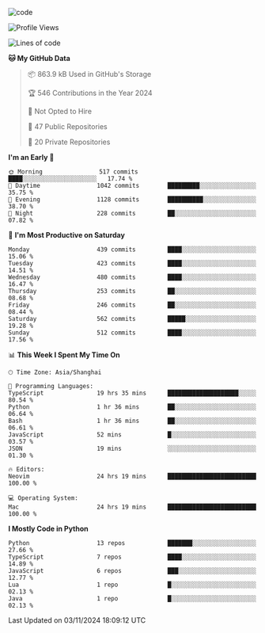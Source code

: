 
<!--
**liuyaanng/liuyaanng** is a ✨ _special_ ✨ repository because its `README.md` (this file) appears on your GitHub profile.

Here are some ideas to get you started:

- 🔭 I’m currently working on ...
- 🌱 I’m currently learning ...
- 👯 I’m looking to collaborate on ...
- 🤔 I’m looking for help with ...
- 💬 Ask me about ...
- 📫 How to reach me: ...
- 😄 Pronouns: ...
- ⚡ Fun fact: ...
-->


![code](https://cdn.jsdelivr.net/gh/liuyaanng/liuyaanng@1.0/code.gif) 

<!--START_SECTION:waka-->
![Profile Views](http://img.shields.io/badge/Profile%20Views-0-blue)

![Lines of code](https://img.shields.io/badge/From%20Hello%20World%20I%27ve%20Written-14.8%20million%20lines%20of%20code-blue)

**🐱 My GitHub Data** 

> 📦 863.9 kB Used in GitHub's Storage 
 > 
> 🏆 546 Contributions in the Year 2024
 > 
> 🚫 Not Opted to Hire
 > 
> 📜 47 Public Repositories 
 > 
> 🔑 20 Private Repositories 
 > 
**I'm an Early 🐤** 

```text
🌞 Morning                517 commits         ████░░░░░░░░░░░░░░░░░░░░░   17.74 % 
🌆 Daytime                1042 commits        █████████░░░░░░░░░░░░░░░░   35.75 % 
🌃 Evening                1128 commits        ██████████░░░░░░░░░░░░░░░   38.70 % 
🌙 Night                  228 commits         ██░░░░░░░░░░░░░░░░░░░░░░░   07.82 % 
```
📅 **I'm Most Productive on Saturday** 

```text
Monday                   439 commits         ████░░░░░░░░░░░░░░░░░░░░░   15.06 % 
Tuesday                  423 commits         ████░░░░░░░░░░░░░░░░░░░░░   14.51 % 
Wednesday                480 commits         ████░░░░░░░░░░░░░░░░░░░░░   16.47 % 
Thursday                 253 commits         ██░░░░░░░░░░░░░░░░░░░░░░░   08.68 % 
Friday                   246 commits         ██░░░░░░░░░░░░░░░░░░░░░░░   08.44 % 
Saturday                 562 commits         █████░░░░░░░░░░░░░░░░░░░░   19.28 % 
Sunday                   512 commits         ████░░░░░░░░░░░░░░░░░░░░░   17.56 % 
```


📊 **This Week I Spent My Time On** 

```text
🕑︎ Time Zone: Asia/Shanghai

💬 Programming Languages: 
TypeScript               19 hrs 35 mins      ████████████████████░░░░░   80.54 % 
Python                   1 hr 36 mins        ██░░░░░░░░░░░░░░░░░░░░░░░   06.64 % 
Bash                     1 hr 36 mins        ██░░░░░░░░░░░░░░░░░░░░░░░   06.61 % 
JavaScript               52 mins             █░░░░░░░░░░░░░░░░░░░░░░░░   03.57 % 
JSON                     19 mins             ░░░░░░░░░░░░░░░░░░░░░░░░░   01.30 % 

🔥 Editors: 
Neovim                   24 hrs 19 mins      █████████████████████████   100.00 % 

💻 Operating System: 
Mac                      24 hrs 19 mins      █████████████████████████   100.00 % 
```

**I Mostly Code in Python** 

```text
Python                   13 repos            ███████░░░░░░░░░░░░░░░░░░   27.66 % 
TypeScript               7 repos             ████░░░░░░░░░░░░░░░░░░░░░   14.89 % 
JavaScript               6 repos             ███░░░░░░░░░░░░░░░░░░░░░░   12.77 % 
Lua                      1 repo              █░░░░░░░░░░░░░░░░░░░░░░░░   02.13 % 
Java                     1 repo              █░░░░░░░░░░░░░░░░░░░░░░░░   02.13 % 
```




 Last Updated on 03/11/2024 18:09:12 UTC
<!--END_SECTION:waka-->
